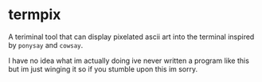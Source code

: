 # termpix
A teriminal tool that can display pixelated ascii art into the terminal inspired by `ponysay` and `cowsay`.

I have no idea what im actually doing ive never written a program like this but im just winging it so if you stumble upon this im sorry.
